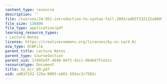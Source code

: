 ```yaml
---
content_type: resource
description: ''
file: /courses/24-951-introduction-to-syntax-fall-2003/ad83f332125a8005e661502ec3c7502c_ho_bjr_89.pdf
file_size: 136806
file_type: application/pdf
learning_resource_types:
- Lecture Notes
license: https://creativecommons.org/licenses/by-nc-sa/4.0/
ocw_type: OCWFile
parent_title: Lecture Notes
parent_type: CourseSection
parent_uid: 17405e9f-4648-84f2-42cc-9b4b47fce2cc
resourcetype: Document
title: ho_bjr_89.pdf
uid: ad83f332-125a-8005-e661-502ec3c7502c
---
```


